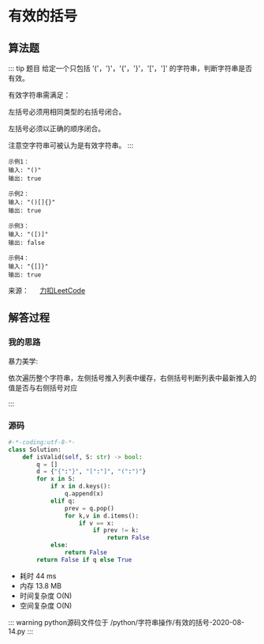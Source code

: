 #  有效的括号

##  算法题

::: tip 题目
给定一个只包括 '('，')'，'{'，'}'，'['，']' 的字符串，判断字符串是否有效。

有效字符串需满足：

左括号必须用相同类型的右括号闭合。

左括号必须以正确的顺序闭合。

注意空字符串可被认为是有效字符串。
:::

~~~
示例1：
输入: "()"
输出: true
~~~
~~~
示例2：
输入: "()[]{}"
输出: true
~~~
~~~
示例3：
输入: "([)]"
输出: false
~~~
~~~
示例4：
输入: "{[]}"
输出: true
~~~

来源： &emsp; [力扣LeetCode](https://leetcode-cn.com/problems/valid-parentheses)

##  解答过程

### 我的思路

暴力美学:

依次遍历整个字符串，左侧括号推入列表中缓存，右侧括号判断列表中最新推入的值是否与右侧括号对应

:::

### 源码

```python
#-*-coding:utf-8-*-
class Solution:
    def isValid(self, S: str) -> bool:
        q = []
        d = {"{":"}", "[":"]", "(":")"}
        for x in S:
            if x in d.keys():
                q.append(x)
            elif q:
                prev = q.pop()
                for k,v in d.items():
                    if v == x:
                        if prev != k:
                            return False
            else:
                return False
        return False if q else True
```

* 耗时 44 ms
* 内存 13.8 MB
* 时间复杂度 O(N)
* 空间复杂度 O(N)

::: warning python源码文件位于
/python/字符串操作/有效的括号-2020-08-14.py
:::
